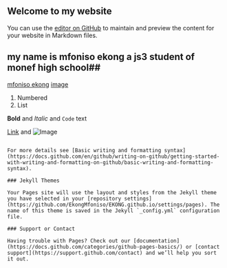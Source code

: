 ## Welcome to my website

You can use the [editor on GitHub](https://github.com/EkongMfoniso/EKONG.github.io/edit/gh-pages/index.md) to maintain and preview the content for your website in Markdown files.

## my name is mfoniso ekong a js3 student of monef high school##

[mfoniso ekong](https://www.google.com/searchq=pictures+of+hot+us+guys&oq=hot+us&aqs=chrome.1.69i57j35i39i395i422i424j0i395i422i424i512j0i395i512l7.8778j1j1&sourceid=chrome&ie=UTF-8)
[image](https://encrypted-tbn0.gstatic.com/images?q=tbn:ANd9GcRGgeTBofMMFqHd_x69J-oW5kO5VHJ-tm0jPqSwrXq1&s)
1. Numbered
2. List

**Bold** and _Italic_ and `Code` text

[Link](url) and ![Image](src)
```

For more details see [Basic writing and formatting syntax](https://docs.github.com/en/github/writing-on-github/getting-started-with-writing-and-formatting-on-github/basic-writing-and-formatting-syntax).

### Jekyll Themes

Your Pages site will use the layout and styles from the Jekyll theme you have selected in your [repository settings](https://github.com/EkongMfoniso/EKONG.github.io/settings/pages). The name of this theme is saved in the Jekyll `_config.yml` configuration file.

### Support or Contact

Having trouble with Pages? Check out our [documentation](https://docs.github.com/categories/github-pages-basics/) or [contact support](https://support.github.com/contact) and we’ll help you sort it out.
